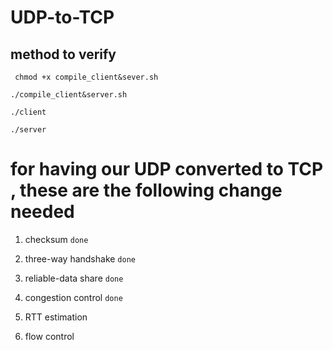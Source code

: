 # UDP-to-TCP

## method to verify
``` chmod +x compile_client&sever.sh```

```./compile_client&server.sh```

```./client```

```./server```



# for having our UDP converted to TCP , these are the following change needed

1. checksum `done`

2. three-way handshake `done`

3. reliable-data share `done`

4. congestion control `done`

5. RTT estimation 

6. flow control 
